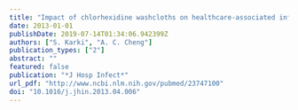 ```yaml
---
title: "Impact of chlorhexidine washcloths on healthcare-associated infections: do the recent trials add to the evidence?"
date: 2013-01-01
publishDate: 2019-07-14T01:34:06.942399Z
authors: ["S. Karki", "A. C. Cheng"]
publication_types: ["2"]
abstract: ""
featured: false
publication: "*J Hosp Infect*"
url_pdf: "http://www.ncbi.nlm.nih.gov/pubmed/23747100"
doi: "10.1016/j.jhin.2013.04.006"
---
```


